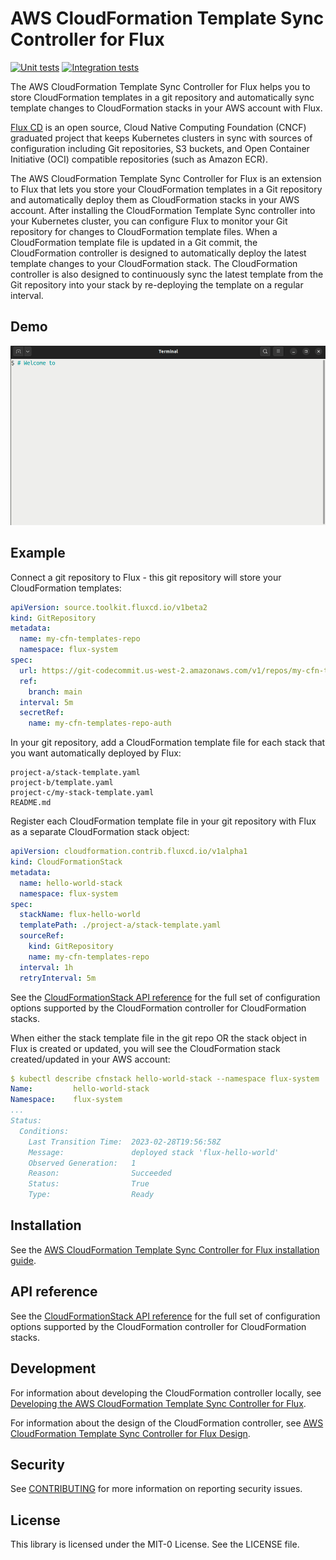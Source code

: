 # AWS CloudFormation Template Sync Controller for Flux

[![Unit tests](https://github.com/awslabs/aws-cloudformation-controller-for-flux/actions/workflows/unit-tests.yml/badge.svg?branch=main)](https://github.com/awslabs/aws-cloudformation-controller-for-flux/actions/workflows/unit-tests.yml)
[![Integration tests](https://github.com/awslabs/aws-cloudformation-controller-for-flux/actions/workflows/integ-tests.yml/badge.svg?branch=main)](https://github.com/awslabs/aws-cloudformation-controller-for-flux/actions/workflows/integ-tests.yml)

The AWS CloudFormation Template Sync Controller for Flux helps you to store CloudFormation templates in a git repository
and automatically sync template changes to CloudFormation stacks in your AWS account with Flux.

[Flux CD](https://fluxcd.io/) is an open source, Cloud Native Computing Foundation (CNCF) graduated project that keeps
Kubernetes clusters in sync with sources of configuration including Git repositories, S3 buckets, and Open Container
Initiative (OCI) compatible repositories (such as Amazon ECR).

The AWS CloudFormation Template Sync Controller for Flux is an extension to Flux that lets you store your CloudFormation
templates in a Git repository and automatically deploy them as CloudFormation stacks in your AWS account. After installing
the CloudFormation Template Sync controller into your Kubernetes cluster, you can configure Flux to monitor your Git repository
for changes to CloudFormation template files. When a CloudFormation template file is updated in a Git commit, the CloudFormation
controller is designed to automatically deploy the latest template changes to your CloudFormation stack. The CloudFormation
controller is also designed to continuously sync the latest template from the Git repository into your stack by re-deploying
the template on a regular interval.

## Demo

![Demo](/docs/demo.gif 'Demo')

## Example

Connect a git repository to Flux - this git repository will store your CloudFormation templates:

```yaml
apiVersion: source.toolkit.fluxcd.io/v1beta2
kind: GitRepository
metadata:
  name: my-cfn-templates-repo
  namespace: flux-system
spec:
  url: https://git-codecommit.us-west-2.amazonaws.com/v1/repos/my-cfn-templates-repo
  ref:
    branch: main
  interval: 5m
  secretRef:
    name: my-cfn-templates-repo-auth
```

In your git repository, add a CloudFormation template file for each stack that you want automatically deployed by Flux:

```
project-a/stack-template.yaml
project-b/template.yaml
project-c/my-stack-template.yaml
README.md
```

Register each CloudFormation template file in your git repository with Flux as a separate CloudFormation stack object:

```yaml
apiVersion: cloudformation.contrib.fluxcd.io/v1alpha1
kind: CloudFormationStack
metadata:
  name: hello-world-stack
  namespace: flux-system
spec:
  stackName: flux-hello-world
  templatePath: ./project-a/stack-template.yaml
  sourceRef:
    kind: GitRepository
    name: my-cfn-templates-repo
  interval: 1h
  retryInterval: 5m
```

See the [CloudFormationStack API reference](./docs/api/cloudformationstack.md) for the full set of configuration options
supported by the CloudFormation controller for CloudFormation stacks.

When either the stack template file in the git repo OR the stack object in Flux is created or updated, you will see the CloudFormation stack created/updated in your AWS account:

```yaml
$ kubectl describe cfnstack hello-world-stack --namespace flux-system
Name:         hello-world-stack
Namespace:    flux-system
...
Status:
  Conditions:
    Last Transition Time:  2023-02-28T19:56:58Z
    Message:               deployed stack 'flux-hello-world'
    Observed Generation:   1
    Reason:                Succeeded
    Status:                True
    Type:                  Ready
```

## Installation

See the [AWS CloudFormation Template Sync Controller for Flux installation guide](./docs/install.md).

## API reference

See the [CloudFormationStack API reference](./docs/api/cloudformationstack.md) for the full set of configuration options
supported by the CloudFormation controller for CloudFormation stacks.

## Development

For information about developing the CloudFormation controller locally, see [Developing the AWS CloudFormation Template Sync Controller for Flux](./docs/developing.md).

For information about the design of the CloudFormation controller, see [AWS CloudFormation Template Sync Controller for Flux Design](./docs/design.md).

## Security

See [CONTRIBUTING](CONTRIBUTING.md#security-issue-notifications) for more information on reporting security issues.

## License

This library is licensed under the MIT-0 License. See the LICENSE file.
